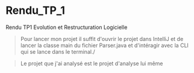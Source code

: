 # Rendu_TP_1
Rendu TP1 Evolution et Restructuration Logicielle

> Pour lancer mon projet il suffit d'ouvrir le projet dans IntelliJ et de lancer la classe main du fichier Parser.java et d'intéragir avec la CLI qui se lance dans le terminal./

> Le projet que j'ai analysé est le projet d'analyse lui même
